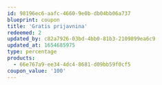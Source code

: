 ```yaml
---
id: 98196ec6-aafc-4660-9e0b-db04bb06a737
blueprint: coupon
title: 'Gratis prijavnina'
redeemed: 2
updated_by: c82a7926-03bd-4bb0-81b3-2109899ea6c9
updated_at: 1654685975
type: percentage
products:
  - 66e767a9-ee34-4dc4-8681-d09bb59f0cf5
coupon_value: '100'
---
```


